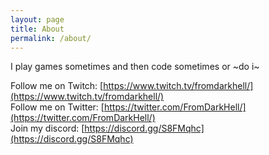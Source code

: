 ```yaml
---
layout: page
title: About
permalink: /about/
---
```


I play games sometimes and then code sometimes or ~do i~

Follow me on Twitch: [https://www.twitch.tv/fromdarkhell/](https://www.twitch.tv/fromdarkhell/)  
Follow me on Twitter: [https://twitter.com/FromDarkHell/](https://twitter.com/FromDarkHell/)  
Join my discord: [https://discord.gg/S8FMqhc](https://discord.gg/S8FMqhc)  